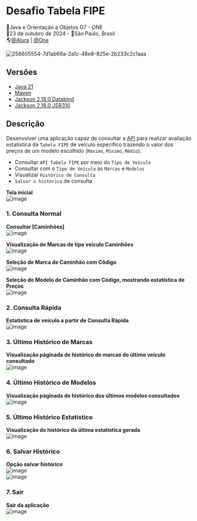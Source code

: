# Desafio Tabela FIPE
🚩Java e Orientação a Objetos G7 - ONE<br>
📅23 de outubro de 2024 - 📍São Paulo, Brasil<br>
🌎[@Alura](https://www.alura.com.br/) | [@One](https://www.oracle.com/br/)<br>

![256605554-7d1ab66a-2a1c-48e8-825e-2b233c2c1aaa](https://github.com/user-attachments/assets/84355ab1-237a-439e-8d40-5824b5a48557)

## Versões
- [Java 21](https://docs.oracle.com/en/java/javase/21/)
- [Maven](https://maven.apache.org/what-is-maven.html)
- [Jackson 2.18.0 Databind](https://javadoc.io/doc/com.fasterxml.jackson.core/jackson-databind/latest/index.html)
- [Jackson 2.18.0 JSR310](https://javadoc.io/doc/com.fasterxml.jackson.datatype/jackson-datatype-jsr310/latest/index.html)

## Descrição
Desenvolver uma aplicação capaz de consultar a [API](https://deividfortuna.github.io/fipe/) para realizar avaliação estatística da `Tabela FIPE` de veículo especifico trazendo o valor dos preços de um modelo escolhido (`Máximo`, `Mínimo`, `Médio`).
- Consultar `API Tabela FIPE` por meio do `Tipo de Veículo`
- Consultar com o `Tipo de Veículo` as `Marcas` e `Modelos`
- Visualizar `Histórico de Consulta`
- `Salvar o histórico` de consulta

**Tela inicial**<br>
![image](https://github.com/user-attachments/assets/e9b5e8ce-c639-40c2-bbc1-1e6cb5715cd0)

### 1. Consulta Normal
**Consultar [Caminhões]**<br>
![image](https://github.com/user-attachments/assets/b6da78a4-b8c5-4c8c-be21-4c3b3142b2f6)

**Visualização de Marcas de tipo veículo Caminhões**<br>
![image](https://github.com/user-attachments/assets/d1a5d6c3-2568-418c-adfc-4de3e5bf2aee)

**Seleção de Marca de Caminhão com Código**<br>
![image](https://github.com/user-attachments/assets/eb6ce81d-f051-449d-a2df-e3f13927f78c)

**Seleção do Modelo de Caminhão com Código, mostrando estatística de Preços**<br>
![image](https://github.com/user-attachments/assets/02e60f92-120f-4612-8765-d90ae3e594ab)


### 2. Consulta Rápida
**Estatistica de veículo a partir de Consulta Rápida**<br>
![image](https://github.com/user-attachments/assets/1b23f9df-111a-47e1-bfda-603695fbaa81)


### 3. Último Histórico de Marcas
**Visualização páginada de histórico de marcas do último veículo consultado**<br>
![image](https://github.com/user-attachments/assets/51321f4b-356e-409a-9188-94558d6d53ab)


### 4. Último Histórico de Modelos
**Visualização páginada de histórico dos últimos modelos consultados**<br>
![image](https://github.com/user-attachments/assets/b8e2218f-2680-4ee1-bc2b-ab678e756427)


### 5. Último Histórico Estatístico
**Visualização do histórico da última estatística gerada**<br>
![image](https://github.com/user-attachments/assets/ca05e942-d9ab-4865-97cf-3e09c4545f62)

### 6. Salvar Histórico
**Opção salvar histórico**<br>
![image](https://github.com/user-attachments/assets/843fabe7-019a-40d9-99b0-146ab1b4a125)<br>
![image](https://github.com/user-attachments/assets/17a3f814-e873-4853-9de8-ded6493402f7)<br>

### 7. Sair
**Sair da aplicação**<br>
![image](https://github.com/user-attachments/assets/f72d9e49-ed63-4ff0-adc9-da5ebb5d77dc)
